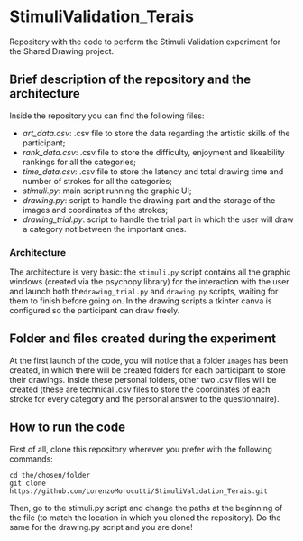 # StimuliValidation_Terais
Repository with the code to perform the Stimuli Validation experiment for the Shared Drawing project.

## Brief description of the repository and the architecture
Inside the repository you can find the following files:
* *art_data.csv*: .csv file to store the data regarding the artistic skills of the participant;
* *rank_data.csv*: .csv file to store the difficulty, enjoyment and likeability rankings for all the categories;
* *time_data.csv*: .csv file to store the latency and total drawing time and number of strokes for all the categories;
* *stimuli.py*: main script running the graphic UI;
* *drawing.py*: script to handle the drawing part and the storage of the images and coordinates of the strokes;
* *drawing_trial.py*: script to handle the trial part in which the user will draw a category not between the important ones.

### Architecture
The architecture is very basic: the `stimuli.py` script contains all the graphic windows (created via the psychopy library) for the interaction with the user and launch both the`drawing_trial.py` and `drawing.py` scripts, waiting for them to finish before going on.
In the drawing scripts a tkinter canva is configured so the participant can draw freely.

## Folder and files created during the experiment
At the first launch of the code, you will notice that a folder `Images` has been created, in which there will be created folders for each participant to store their drawings. Inside these personal folders, other two .csv files will be created (these are technical .csv files to store the coordinates of each stroke for every category and the personal answer to the questionnaire).

## How to run the code
First of all, clone this repository wherever you prefer with the following commands:
```
cd the/chosen/folder
git clone https://github.com/LorenzoMorocutti/StimuliValidation_Terais.git
```
Then, go to the stimuli.py script and change the paths at the beginning of the file (to match the location in which you cloned the repository).
Do the same for the drawing.py script and you are done!
